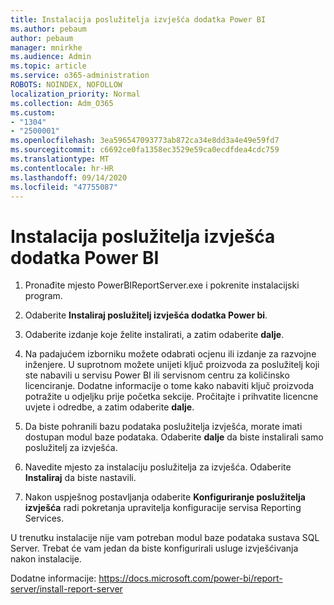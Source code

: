 ```yaml
---
title: Instalacija poslužitelja izvješća dodatka Power BI
ms.author: pebaum
author: pebaum
manager: mnirkhe
ms.audience: Admin
ms.topic: article
ms.service: o365-administration
ROBOTS: NOINDEX, NOFOLLOW
localization_priority: Normal
ms.collection: Adm_O365
ms.custom:
- "1304"
- "2500001"
ms.openlocfilehash: 3ea596547093773ab872ca34e8dd3a4e49e59fd7
ms.sourcegitcommit: c6692ce0fa1358ec3529e59ca0ecdfdea4cdc759
ms.translationtype: MT
ms.contentlocale: hr-HR
ms.lasthandoff: 09/14/2020
ms.locfileid: "47755087"
---
```

# <a name="install-power-bi-report-server"></a>Instalacija poslužitelja izvješća dodatka Power BI

1. Pronađite mjesto PowerBIReportServer.exe i pokrenite instalacijski program.

2. Odaberite **Instaliraj poslužitelj izvješća dodatka Power bi**.

3. Odaberite izdanje koje želite instalirati, a zatim odaberite **dalje**.

4. Na padajućem izborniku možete odabrati ocjenu ili izdanje za razvojne inženjere.  U suprotnom možete unijeti ključ proizvoda za poslužitelj koji ste nabavili u servisu Power BI ili servisnom centru za količinsko licenciranje. Dodatne informacije o tome kako nabaviti ključ proizvoda potražite u odjeljku prije početka sekcije. Pročitajte i prihvatite licencne uvjete i odredbe, a zatim odaberite **dalje**.

5. Da biste pohranili bazu podataka poslužitelja izvješća, morate imati dostupan modul baze podataka. Odaberite **dalje** da biste instalirali samo poslužitelj za izvješća.

6. Navedite mjesto za instalaciju poslužitelja za izvješća. Odaberite **Instaliraj** da biste nastavili.

7. Nakon uspješnog postavljanja odaberite **Konfiguriranje poslužitelja izvješća** radi pokretanja upravitelja konfiguracije servisa Reporting Services.

U trenutku instalacije nije vam potreban modul baze podataka sustava SQL Server. Trebat će vam jedan da biste konfigurirali usluge izvješćivanja nakon instalacije.

Dodatne informacije: https://docs.microsoft.com/power-bi/report-server/install-report-server
